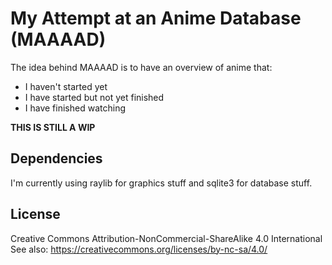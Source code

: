 # My Attempt at an Anime Database (MAAAAD)  

The idea behind MAAAAD is to have an overview of anime that:
- I haven't started yet
- I have started but not yet finished
- I have finished watching


**THIS IS STILL A WIP**


## Dependencies
I'm currently using raylib for graphics stuff and sqlite3 for database stuff.  

## License
Creative Commons Attribution-NonCommercial-ShareAlike 4.0 International  
See also: https://creativecommons.org/licenses/by-nc-sa/4.0/
